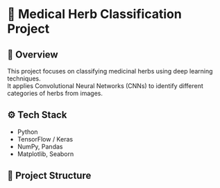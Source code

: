 # 🌿 Medical Herb Classification Project

## 📌 Overview
This project focuses on classifying medicinal herbs using deep learning techniques.  
It applies Convolutional Neural Networks (CNNs) to identify different categories of herbs from images.

## ⚙️ Tech Stack
- Python
- TensorFlow / Keras
- NumPy, Pandas
- Matplotlib, Seaborn

## 📂 Project Structure
